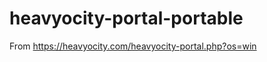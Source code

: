 heavyocity-portal-portable
==========================
From https://heavyocity.com/heavyocity-portal.php?os=win
